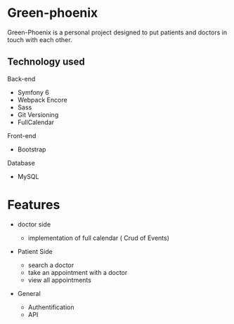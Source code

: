 # Green-phoenix

Green-Phoenix is a personal project designed to put patients and doctors in touch with each other. 

## Technology used

Back-end
- Symfony 6
- Webpack Encore
- Sass
- Git Versioning
- FullCalendar

Front-end
- Bootstrap

Database
- MySQL

# Features
- doctor side
  - implementation of full calendar ( Crud of Events)
 
- Patient Side
  - search a doctor
  - take an appointment with a doctor
  - view all appointments
- General
  - Authentification
  -  API  


